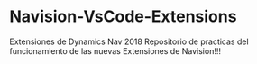 # Navision-VsCode-Extensions
Extensiones de Dynamics Nav 2018
Repositorio de practicas del funcionamiento de las nuevas Extensiones de Navision!!!
